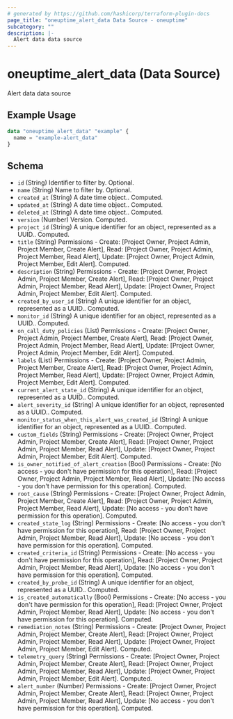 ```yaml
---
# generated by https://github.com/hashicorp/terraform-plugin-docs
page_title: "oneuptime_alert_data Data Source - oneuptime"
subcategory: ""
description: |-
  Alert data data source
---
```


# oneuptime_alert_data (Data Source)

Alert data data source

## Example Usage

```terraform
data "oneuptime_alert_data" "example" {
  name = "example-alert_data"
}
```

## Schema

- `id` (String) Identifier to filter by. Optional.
- `name` (String) Name to filter by. Optional.
- `created_at` (String) A date time object.. Computed.
- `updated_at` (String) A date time object.. Computed.
- `deleted_at` (String) A date time object.. Computed.
- `version` (Number) Version. Computed.
- `project_id` (String) A unique identifier for an object, represented as a UUID.. Computed.
- `title` (String) Permissions - Create: [Project Owner, Project Admin, Project Member, Create Alert], Read: [Project Owner, Project Admin, Project Member, Read Alert], Update: [Project Owner, Project Admin, Project Member, Edit Alert]. Computed.
- `description` (String) Permissions - Create: [Project Owner, Project Admin, Project Member, Create Alert], Read: [Project Owner, Project Admin, Project Member, Read Alert], Update: [Project Owner, Project Admin, Project Member, Edit Alert]. Computed.
- `created_by_user_id` (String) A unique identifier for an object, represented as a UUID.. Computed.
- `monitor_id` (String) A unique identifier for an object, represented as a UUID.. Computed.
- `on_call_duty_policies` (List) Permissions - Create: [Project Owner, Project Admin, Project Member, Create Alert], Read: [Project Owner, Project Admin, Project Member, Read Alert], Update: [Project Owner, Project Admin, Project Member, Edit Alert]. Computed.
- `labels` (List) Permissions - Create: [Project Owner, Project Admin, Project Member, Create Alert], Read: [Project Owner, Project Admin, Project Member, Read Alert], Update: [Project Owner, Project Admin, Project Member, Edit Alert]. Computed.
- `current_alert_state_id` (String) A unique identifier for an object, represented as a UUID.. Computed.
- `alert_severity_id` (String) A unique identifier for an object, represented as a UUID.. Computed.
- `monitor_status_when_this_alert_was_created_id` (String) A unique identifier for an object, represented as a UUID.. Computed.
- `custom_fields` (String) Permissions - Create: [Project Owner, Project Admin, Project Member, Create Alert], Read: [Project Owner, Project Admin, Project Member, Read Alert], Update: [Project Owner, Project Admin, Project Member, Edit Alert]. Computed.
- `is_owner_notified_of_alert_creation` (Bool) Permissions - Create: [No access - you don't have permission for this operation], Read: [Project Owner, Project Admin, Project Member, Read Alert], Update: [No access - you don't have permission for this operation]. Computed.
- `root_cause` (String) Permissions - Create: [Project Owner, Project Admin, Project Member, Create Alert], Read: [Project Owner, Project Admin, Project Member, Read Alert], Update: [No access - you don't have permission for this operation]. Computed.
- `created_state_log` (String) Permissions - Create: [No access - you don't have permission for this operation], Read: [Project Owner, Project Admin, Project Member, Read Alert], Update: [No access - you don't have permission for this operation]. Computed.
- `created_criteria_id` (String) Permissions - Create: [No access - you don't have permission for this operation], Read: [Project Owner, Project Admin, Project Member, Read Alert], Update: [No access - you don't have permission for this operation]. Computed.
- `created_by_probe_id` (String) A unique identifier for an object, represented as a UUID.. Computed.
- `is_created_automatically` (Bool) Permissions - Create: [No access - you don't have permission for this operation], Read: [Project Owner, Project Admin, Project Member, Read Alert], Update: [No access - you don't have permission for this operation]. Computed.
- `remediation_notes` (String) Permissions - Create: [Project Owner, Project Admin, Project Member, Create Alert], Read: [Project Owner, Project Admin, Project Member, Read Alert], Update: [Project Owner, Project Admin, Project Member, Edit Alert]. Computed.
- `telemetry_query` (String) Permissions - Create: [Project Owner, Project Admin, Project Member, Create Alert], Read: [Project Owner, Project Admin, Project Member, Read Alert], Update: [Project Owner, Project Admin, Project Member, Edit Alert]. Computed.
- `alert_number` (Number) Permissions - Create: [Project Owner, Project Admin, Project Member, Create Alert], Read: [Project Owner, Project Admin, Project Member, Read Alert], Update: [No access - you don't have permission for this operation]. Computed.

